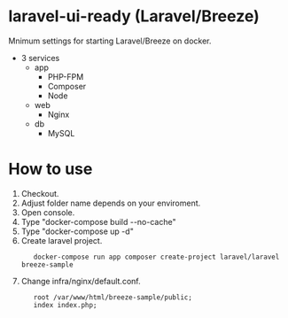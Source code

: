 # laravel-ui-ready (Laravel/Breeze)
Mnimum settings for starting Laravel/Breeze on docker.
+ 3 services
   + app
      + PHP-FPM    
      + Composer
      + Node
   + web
      + Nginx
   + db
      + MySQL

# How to use
1. Checkout. 
2. Adjust folder name depends on your enviroment.
3. Open console.
4. Type "docker-compose build --no-cache"
5. Type "docker-compose up -d"
6. Create laravel project.
   ```command:title
      docker-compose run app composer create-project laravel/laravel breeze-sample
   ```
7. Change infra/nginx/default.conf.
   ```default.conf:title
      root /var/www/html/breeze-sample/public;
      index index.php;
   ```
   
